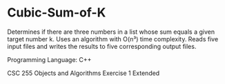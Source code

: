 # Cubic-Sum-of-K

Determines if there are three numbers in a list whose sum equals a given target number k. Uses an algorithm with O(n³) time complexity. Reads five input files and writes the results to five corresponding output files.

Programming Language: C++

CSC 255 Objects and Algorithms Exercise 1 Extended
